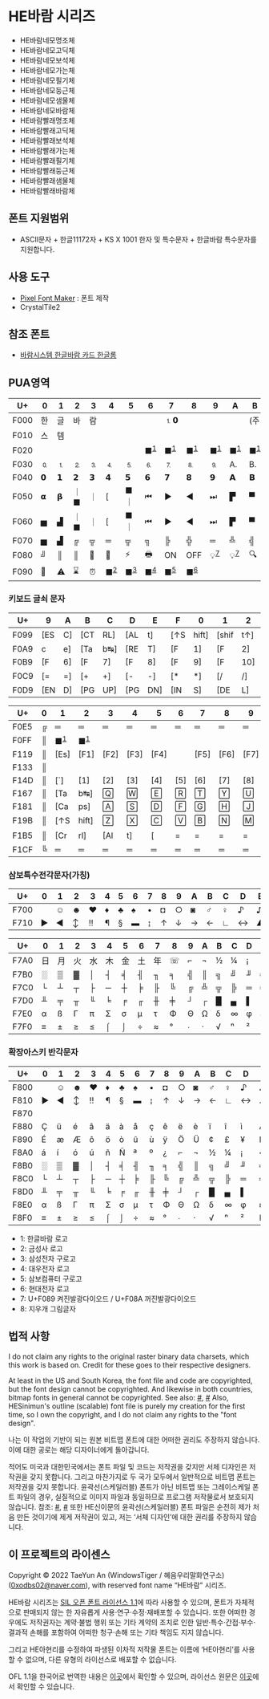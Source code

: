 # HE바람 시리즈
* HE바람네모명조체
* HE바람네모고딕체
* HE바람네모보석체
* HE바람네모가는체
* HE바람네모필기체
* HE바람네모둥근체
* HE바람네모샘물체
* HE바람네모바람체
* HE바람빨래명조체
* HE바람빨래고딕체
* HE바람빨래보석체
* HE바람빨래가는체
* HE바람빨래필기체
* HE바람빨래둥근체
* HE바람빨래샘물체
* HE바람빨래바람체
## 폰트 지원범위
* ASCII문자 + 한글11172자 + KS X 1001 한자 및 특수문자 + 한글바람 특수문자를 지원합니다.

## 사용 도구
* [Pixel Font Maker](https://github.com/wintiger0222/pixel-font-maker) : 폰트 제작
* CrystalTile2

## 참조 폰트
* [바람시스템 한글바람 카드 한글롬](https://github.com/ika-musume/HangulCard_dumps/tree/main/BaramSystem_HangulBaram)

## PUA영역

| U+   | 0  | 1  | 2   | 3  | 4                            | 5                            | 6                            | 7                            | 8                            | 9                            | A                            | B                            | C                            | D                            | E  | F                            |
|------|----|----|-----|----|------------------------------|------------------------------|------------------------------|------------------------------|------------------------------|------------------------------|------------------------------|------------------------------|------------------------------|------------------------------|----|------------------------------|
| F000 | 한 | 글 | 바  | 람 |                              |                              |                              | ⒈𝟬                           |                              |                              |                              | (주                          | 주)                          | 바                           | 람 | 시                           |
| F010 | 스 | 템 |     |    |                              |                              |                              |                              |                              |                              |                              |                              |                              |                              |    |                              |
| F020 |    |    |     |    |                              |                              | ■<sup>[1](#footnote_1)</sup> | ■<sup>[1](#footnote_1)</sup> | ■<sup>[1](#footnote_1)</sup> | ■<sup>[1](#footnote_1)</sup> | ■<sup>[1](#footnote_1)</sup> | ■<sup>[1](#footnote_1)</sup> | ■<sup>[1](#footnote_1)</sup> | ■<sup>[1](#footnote_1)</sup> | 𝙑  | 𝗩                            |
| F030 | 🄀  | ⒈  | ⒉   | ⒊  | ⒋                            | ⒌                            | ⒍                            | ⒎                            | ⒏                            | ⒐                            | A.                           | B.                           | C.                           | D.                           | E. | F.                           |
| F040 | 𝟬  | 𝟭  | 𝟮   | 𝟯  | 𝟰                            | 𝟱                            | 𝟲                            | 𝟳                            | 𝟴                            | 𝟵                            | 𝗔                            | 𝗕                            | 𝗖                            | 𝗗                            | 𝗘  | 𝗙                            |
| F050 | 𝝰  | 𝝱  | ｜■ | ｜ | [                            | ■｜                          | ⏮                            | ▶                            | ◀                            | ⏭                            | ▛                            | ▀                            | ▜                            | ▌                            | ▐  | ▙                            |
| F060 | ▅  | ▟  | ｜■ | ｜ | [                            | ■｜                          | ⏮                            | ▶                            | ◀                            | ⏭                            | ▛                            | ▀                            | ▜                            | ▌                            | ▐  | ▙                            |
| F070 | ▅  | ▟  | ╔   | ╦  | ═                            | ╦                            | ╗                            | ╠                            | ╬                            | ═                            | ╩                            | ╣                            | ╚                            | ╩                            | ═  | ╩                            |
| F080 | ╝  | ║  | ║   | 🐁  | 📱                            | ⚡                            | 🖶                            | ON                           | OFF                          | 💡<sup>[7](#footnote_7)</sup> | 💡<sup>[7](#footnote_7)</sup> | 🔍                            | 📧                            | ®                            | ✏  | □<sup>[8](#footnote_8)</sup> |
| F090 | 🛑  | ⚠  | ⌛   | ⏰  | ■<sup>[2](#footnote_2)</sup> | ■<sup>[3](#footnote_3)</sup> | ■<sup>[4](#footnote_4)</sup> | ■<sup>[5](#footnote_5)</sup> | ■<sup>[6](#footnote_6)</sup> |                              |                              |                              |                              |                              |    |                              |

### 키보드 글쇠 문자

| U+   | 9   | A  | B   | C   | D   | E   | F   | 0     | 1     | 2   | 3    | 4   | 5   | 6   | 7   | 8   |
|------|-----|----|-----|-----|-----|-----|-----|-------|-------|-----|------|-----|-----|-----|-----|-----|
| F099 | [ES | C] | [CT | RL] | [AL | t]  | [↑S | hift] | [shif | t↑] | [한/ | 영] | [한 | 자] | [s  | pa  |
| F0A9 | c   | e] | [Ta | b↹] | [RE | T]  | [F  | 1]    | [F    | 2]  | [F   | 3]  | [F  | 4]  | [F  | 5]  |
| F0B9 | [F  | 6] | [F  | 7]  | [F  | 8]  | [F  | 9]    | [F    | 10] | [F   | 11] | [F  | 12] | [`  | `]  |
| F0C9 | [=  | =] | [+  | +]  | [-  | -]  | [*  | *]    | [/    | /]  | [%   | %]  | [＼ | ＼] | [HO | ME] |
| F0D9 | [EN | D] | [PG | UP] | [PG | DN] | [IN | S]    | [DE   | L]  | [Prt | sc] |     |     |     |     |

| U+   | 0 | 1    | 2     | 3    | 4    | 5    | 6   | 7    | 8    | 9    | A    | B   | C    | D     | E     | F     | 10 | 11   | 12   | 13   | 14 | 15   | 16   | 17    | 18   | 19 |
|------|---|------|-------|------|------|------|-----|------|------|------|------|-----|------|-------|-------|-------|----|------|------|------|----|------|------|-------|------|----|
| F0E5 | ╔ | ═    | ═     | ═    | ═    | ═    | ═   | ═    | ═    | ═    | ═    | ═   | ═    | ═     | ═     | ═     | ═  | ═    | ═    | ═    | ═  | ═    | ═    | ═     | ═    | ╗  |
| F0FF | ║ | ■<sup>[1](#footnote_1)</sup>    | ■<sup>[1](#footnote_1)</sup>     |      |      |      |     |      |      |      |      |     |      |       |       |       |    |      |      |      |    |      |      |       |      | ║  |
| F119 | ║ | [Es] | [F1]  | [F2] | [F3] | [F4] |     | [F5] | [F6] | [F7] | [F8] |     | [F9] | [F10] | [F11] | [F12] |    | [Ps] | [Sl] | [Pb] |    | [Num | ICa | psIS | crt] | ║  |
| F133 | ║ |      |       |      |      |      |     |      |      |      |      |     |      |       |       |       |    |      |      |      |    |      |      |       |      | ║  |
| F14D | ║ | [`]  | [1]   | [2]  | [3]  | [4]  | [5] | [6]  | [7]  | [8]  | [9]  | [0] | [-]  | [=]   | [←    | ─]    |    | [In] | [Hm] | [Pu] |    | [Nl] | [/]  | [*]   | [-]  | ║  |
| F167 | ║ | [Ta  | b↹]   | 🅀    | 🅆    | 🄴    | 🅁   | 🅃    | 🅈    | 🅄    | 🄸    | 🄾   | 🄿    | [{]   | [}]   | Π     |    | [De] | [En] | [Pd] |    | [7]  | [8]  | [9]   | [+]  | ║  |
| F181 | ║ | [Ca  | ps]   | 🄰    | 🅂    | 🄳    | 🄵   | 🄶    | 🄷    | 🄹    | 🄺    | 🄻   | [:]  | [']   | [Re   | t]    |    |      |      |      |    | [4]  | [5]  | [6]   | Ц    | ║  |
| F19B | ║ | [↑S  | hift] | 🅉    | 🅇    | 🄲    | 🅅   | 🄱    | 🄽    | 🄼    | [,]  | [.] | [/]  | [＼]  | [shif | t↑]   |    |      | ⍐    |      |    | [1]  | [2]  | [3]   | Π    | ║  |
| F1B5 | ║ | [Cr  | rl]   | [Al  | t]   | [    | =   | =    | =    | =    | =    | ]   | [한/ | 영]   | [한   | 자]   |    | ⍇    | ⍗    | ⍈    |    | [0   | 0]   | [.]   | [↵]  | ║  |
| F1CF | ╚ | ═    | ═     | ═    | ═    | ═    | ═   | ═    | ═    | ═    | ═    | ═   | ═    | ═     | ═     | ═     | ═  | ═    | ═    | ═    | ═  | ═    | ═    | ═     | ═    | ╝  |

### 삼보특수전각문자(가칭)

| U+   | 0  | 1  | 2  | 3  | 4  | 5  | 6  | 7  | 8 | 9 | A | B | C | D | E | F |
|------|----|----|----|----|----|----|----|----|---|---|---|---|---|---|---|---|
| F700 |    | ☺  | ☻  | ♥  | ♦  | ♣  | ♠  | •  | ◘  | ○ | ◙ | ♂ | ♀ | ♪ | ♫ | ☼ |
| F710 | ►  | ◄  | ↕  | ‼  | ¶  | §  | ▬  | ↨  | ↑ | ↓ | → | ← | ∟ | ↔ | ▲ | ▼ |

| U+   | 0  | 1  | 2  | 3  | 4  | 5  | 6  | 7  | 8 | 9 | A | B | C | D | E | F |
|------|----|----|----|----|----|----|----|----|---|---|---|---|---|---|---|---|
| F7A0 | 日 | 月 | 火 | 水 | 木 | 金 | 土 | 年 | ☏ | ⌐ | ¬ | ½ | ¼ | ¡ | ~ | ■<sup>[1](#footnote_1)</sup> |
| F7B0 | ░  | ▒  | ▓  | │  | ┤  | ╡  | ╢  | ╖  | ╕ | ╣ | ║ | ╗ | ╝ | ╜ | ╛ | ┐ |
| F7C0 | └  | ┴  | ┬  | ├  | ─  | ┼  | ╞  | ╟  | ╚ | ╔ | ╩ | ╦ | ╠ | ═ | ╬ | ╧ |
| F7D0 | ╨  | ╤  | ╥  | ╙  | ╘  | ╒  | ╓  | ╫  | ╪ | ┘ | ┌ | █ | ▄ | ▌ | ▐ | ▀ |
| F7E0 | α  | ß  | Γ  | π  | Σ  | σ  | µ  | τ  | Φ | Θ | Ω | δ | ∞ | φ | ε | ∩ |
| F7F0 | ≡  | ±  | ≥  | ≤  | ⌠  | ⌡  | ÷  | ≈  | ° | ∙ | · | √ | ⁿ | ² | ■ |   |

### 확장아스키 반각문자
| U+   | 0 | 1 | 2 | 3 | 4 | 5 | 6 | 7 | 8 | 9 | A | B | C | D | E | F |
|------|---|---|---|---|---|---|---|---|---|---|---|---|---|---|---|---|
| F800 |   | ☺ | ☻ | ♥ | ♦ | ♣ | ♠ | • | ◘ | ○ | ◙ | ♂ | ♀ | ♪ | ♫ | ☼ |
| F810 | ► | ◄ | ↕ | ‼ | ¶ | § | ▬ | ↨ | ↑ | ↓ | → | ← | ∟ | ↔ | ▲ | ▼ |
| F870 |   |   |   |   |   |   |   |   |   |   |   |   |   |   |   | ⌂ |
| F880 | Ç | ü | é | â | ä | à | å | ç | ê | ë | è | ï | î | ì | Ä | Å |
| F890 | É | æ | Æ | ô | ö | ò | û | ù | ÿ | Ö | Ü | ¢ | £ | ¥ | ₧ | ƒ |
| F8A0 | á | í | ó | ú | ñ | Ñ | ª | º | ¿ | ⌐ | ¬ | ½ | ¼ | ¡ | « | » |
| F8B0 | ░ | ▒ | ▓ | │ | ┤ | ╡ | ╢ | ╖ | ╕ | ╣ | ║ | ╗ | ╝ | ╜ | ╛ | ┐ |
| F8C0 | └ | ┴ | ┬ | ├ | ─ | ┼ | ╞ | ╟ | ╚ | ╔ | ╩ | ╦ | ╠ | ═ | ╬ | ╧ |
| F8D0 | ╨ | ╤ | ╥ | ╙ | ╘ | ╒ | ╓ | ╫ | ╪ | ┘ | ┌ | █ | ▄ | ▌ | ▐ | ▀ |
| F8E0 | α | ß | Γ | π | Σ | σ | µ | τ | Φ | Θ | Ω | δ | ∞ | φ | ε | ∩ |
| F8F0 | ≡ | ± | ≥ | ≤ | ⌠ | ⌡ | ÷ | ≈ | ° | ∙ | · | √ | ⁿ | ² | ■ |   |


* <a name="footnote_1">1</a>: 한글바람 로고
* <a name="footnote_2">2</a>: 금성사 로고
* <a name="footnote_3">3</a>: 삼성전자 구로고
* <a name="footnote_4">4</a>: 대우전자 로고
* <a name="footnote_5">5</a>: 삼보컴퓨터 구로고
* <a name="footnote_6">6</a>: 현대전자 로고
* <a name="footnote_7">7</a>: U+F089 켜진발광다이오드 / U+F08A 꺼진발광다이오드 
* <a name="footnote_8">8</a>: 지우개 그림글자


## 법적 사항
I do not claim any rights to the original raster binary data charsets, which this work is based on. Credit for these goes to their respective designers.

At least in the US and South Korea, the font file and code are copyrighted, but the font design cannot be copyrighted. And likewise in both countries, bitmap fonts in general cannot be copyrighted. See also: [#](https://int10h.org/oldschool-pc-fonts/readme/#legal_stuff), [#](http://kasanlaw.com/bbs/board.php?bo_table=sub04_2&wr_id=226) Also, HESinimun's outline (scalable) font file is purely my creation for the first time, so I own the copyright, and I do not claim any rights to the "font design".

나는 이 작업의 기반이 되는 원본 비트맵 폰트에 대한 어떠한 권리도 주장하지 않습니다. 이에 대한 공로는 해당 디자이너에게 돌아갑니다.

적어도 미국과 대한민국에서는 폰트 파일 및 코드는 저작권을 갖지만 서체 디자인은 저작권을 갖지 못합니다. 그리고 마찬가지로 두 국가 모두에서 일반적으로 비트맵 폰트는 저작권을 갖지 못합니다. 윤곽선(스케일러블) 폰트가 아닌 비트맵 또는 그레이스케일 폰트 파일의 경우, 실질적으로 이미지 파일과 동일하므로 프로그램 저작물로서 보호되지 않습니다. 참조: [#](https://int10h.org/oldschool-pc-fonts/readme/#legal_stuff), [#](http://kasanlaw.com/bbs/board.php?bo_table=sub04_2&wr_id=226) 또한 HE신이문의 윤곽선(스케일러블) 폰트 파일은 순전히 제가 처음 만든 것이기에 제게 저작권이 있고, 저는 ‘서체 디자인’에 대한 권리를 주장하지 않습니다.

## 이 프로젝트의 라이센스
Copyright © 2022 TaeYun An (WindowsTiger / 혜음우리말화연구소) (0xodbs02@naver.com), with reserved font name “HE바람” 시리즈.

HE바람 시리즈는 [SIL 오픈 폰트 라이선스 1.1](https://scripts.sil.org/cms/scripts/page.php?site_id=nrsi&id=OFL)에 따라 사용할 수 있으며, 폰트가 자체적으로 판매되지 않는 한 자유롭게 사용·연구·수정·재배포할 수 있습니다. 또한 어떠한 경우에도 저작권자는 계약·불법 행위 또는 기타 계약의 조치로 인한 일반·특수·간접·부수·결과적 손해를 포함하여 어떠한 청구·손해 또는 기타 책임도 지지 않습니다.

그리고 HE아현리를 수정하여 파생된 이차적 저작물 폰트는 이름에 ‘HE아현리’를 사용할 수 없으며, 다른 유형의 라이선스로 배포할 수 없습니다.

OFL 1.1을 한국어로 번역한 내용은 [이곳](LICENSE_ko.md)에서 확인할 수 있으며, 라이선스 원문은 [이곳](LICENSE.md)에서 확인할 수 있습니다.
